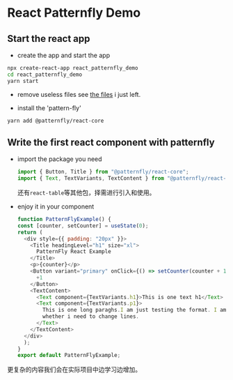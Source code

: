 # React Patternfly Demo

## Start the react app

- create the app and start the app
  
```bash
npx create-react-app react_patternfly_demo
cd react_patternfly_demo
yarn start
```

- remove useless files
see [the files](https://github.com/testcara/react_patternfly_demo/commit/2debf45ae9909b6c479b4f1c0e96f462efa4fef6) i just left.

- install the 'pattern-fly'

```bash
yarn add @patternfly/react-core
```

## Write the first react component with patternfly

- import the package you need

  ```javascript
  import { Button, Title } from "@patternfly/react-core";
  import { Text, TextVariants, TextContent } from "@patternfly/react-core";
  ```

  还有```react-table```等其他包，择需进行引入和使用。

- enjoy it in your component

  ```javascript
  function PatternFlyExample() {
  const [counter, setCounter] = useState(0);
  return (
    <div style={{ padding: "20px" }}>
      <Title headingLevel="h1" size="xl">
        PatternFly React Example
      </Title>
      <p>{counter}</p>
      <Button variant="primary" onClick={() => setCounter(counter + 1)}>
        +1
      </Button>
      <TextContent>
        <Text component={TextVariants.h1}>This is one text h1</Text>
        <Text component={TextVariants.p1}>
          This is one long paraghs.I am just testing the format. I am not sure
          whether i need to change lines.
        </Text>
      </TextContent>
    </div>
    );
  }
  export default PatternFlyExample;
  ```

更复杂的内容我们会在实际项目中边学习边增加。